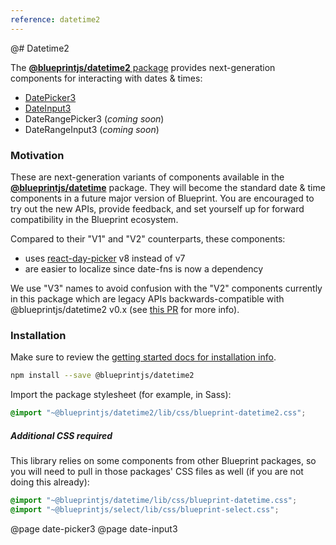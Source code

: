 ```yaml
---
reference: datetime2
---
```


@# Datetime2

The [__@blueprintjs/datetime2__ package](https://www.npmjs.com/package/@blueprintjs/datetime2)
provides next-generation components for interacting with dates & times:

- [DatePicker3](#datetime2/date-picker3)
- [DateInput3](#datetime2/date-input3)
- DateRangePicker3 (_coming soon_)
- DateRangeInput3 (_coming soon_)

### Motivation

These are next-generation variants of components available in the
[__@blueprintjs/datetime__](#datetime) package.
They will become the standard date & time components in a future major version of Blueprint.
You are encouraged to try out the new APIs, provide feedback, and set yourself up for forward compatibility
in the Blueprint ecosystem.

Compared to their "V1" and "V2" counterparts, these components:
- uses [react-day-picker](https://react-day-picker.js.org/) v8 instead of v7
- are easier to localize since date-fns is now a dependency

We use "V3" names to avoid confusion with the "V2" components currently in this package which are legacy
APIs backwards-compatible with @blueprintjs/datetime2 v0.x
(see [this PR](https://github.com/palantir/blueprint/pull/5935) for more info).

### Installation

Make sure to review the [getting started docs for installation info](#blueprint/getting-started).

```sh
npm install --save @blueprintjs/datetime2
```

Import the package stylesheet (for example, in Sass):

```scss
@import "~@blueprintjs/datetime2/lib/css/blueprint-datetime2.css";
```

<div class="@ns-callout @ns-intent-warning @ns-icon-warning-sign">
    <h5 class="@ns-heading">Additional CSS required</h5>

This library relies on some components from other Blueprint packages, so you will need to pull in those
packages' CSS files as well (if you are not doing this already):

```scss
@import "~@blueprintjs/datetime/lib/css/blueprint-datetime.css";
@import "~@blueprintjs/select/lib/css/blueprint-select.css";
```
</div>

@page date-picker3
@page date-input3
